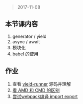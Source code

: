 > 2017-11-08 

## 本节课内容
1. generator / yield
2. async / await
3. 模块化
4. babel 的使用

## 作业
1. 查看 [yield-runner](https://github.com/sunshine1075/web-study-homework/tree/master/1-js/2017-11-08-es6/promise/runner.js) 源码并理解
2. [看 AMD 和 CMD 的区别](https://github.com/sunshine1075/web-study-homework/tree/master/1-js/2017-11-08-es6/modularize.md)
3. [尝试webpack编译 import export](https://github.com/sunshine1075/web-study-homework/tree/master/1-js/2017-11-06-es6/es6-bable-webpack)